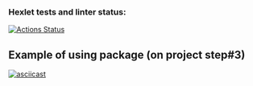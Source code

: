 ### Hexlet tests and linter status:
[![Actions Status](https://github.com/danilaprokoshev/frontend-project-lvl2/workflows/hexlet-check/badge.svg)](https://github.com/danilaprokoshev/frontend-project-lvl2/actions)

## Example of using package (on project step#3)
[![asciicast](https://asciinema.org/a/GpaqouqgDcTiSDAOqb9ekvGP8.png)](https://asciinema.org/a/GpaqouqgDcTiSDAOqb9ekvGP8)
